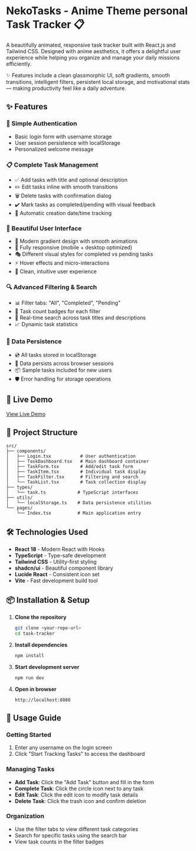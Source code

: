 
# NekoTasks - Anime Theme personal Task Tracker 📋

A beautifully animated, responsive task tracker built with React.js and Tailwind CSS. Designed with anime aesthetics, it offers a delightful user experience while helping you organize and manage your daily missions efficiently.

✨ Features include a clean glassmorphic UI, soft gradients, smooth transitions, intelligent filters, persistent local storage, and motivational stats — making productivity feel like a daily adventure.


## ✨ Features

### 🔐 Simple Authentication
- Basic login form with username storage
- User session persistence with localStorage
- Personalized welcome message

### 📋 Complete Task Management
- ✅ Add tasks with title and optional description
- ✏️ Edit tasks inline with smooth transitions
- 🗑️ Delete tasks with confirmation dialog
- ✔️ Mark tasks as completed/pending with visual feedback
- 📅 Automatic creation date/time tracking

### 🎨 Beautiful User Interface
- 🌈 Modern gradient design with smooth animations
- 📱 Fully responsive (mobile + desktop optimized)
- 🎭 Different visual styles for completed vs pending tasks
- ⚡ Hover effects and micro-interactions
- 🎯 Clean, intuitive user experience

### 🔍 Advanced Filtering & Search
- 📊 Filter tabs: "All", "Completed", "Pending"
- 🔢 Task count badges for each filter
- 🔎 Real-time search across task titles and descriptions
- 📈 Dynamic task statistics

### 💾 Data Persistence
- 💿 All tasks stored in localStorage
- 🔄 Data persists across browser sessions
- 📦 Sample tasks included for new users
- 🛡️ Error handling for storage operations

## 🚀 Live Demo

[View Live Demo](https://rygneco.netlify.app/) 

## 📁 Project Structure

```
src/
├── components/
│   ├── Login.tsx           # User authentication
│   ├── TaskDashboard.tsx   # Main dashboard container
│   ├── TaskForm.tsx        # Add/edit task form
│   ├── TaskItem.tsx        # Individual task display
│   ├── TaskFilter.tsx      # Filtering and search
│   └── TaskList.tsx        # Task collection display
├── types/
│   └── task.ts            # TypeScript interfaces
├── utils/
│   └── localStorage.ts    # Data persistence utilities
└── pages/
    └── Index.tsx          # Main application entry
```

## 🛠️ Technologies Used

- **React 18** - Modern React with Hooks
- **TypeScript** - Type-safe development
- **Tailwind CSS** - Utility-first styling
- **shadcn/ui** - Beautiful component library
- **Lucide React** - Consistent icon set
- **Vite** - Fast development build tool

## 📦 Installation & Setup

1. **Clone the repository**
   ```bash
   git clone <your-repo-url>
   cd task-tracker
   ```

2. **Install dependencies**
   ```bash
   npm install
   ```

3. **Start development server**
   ```bash
   npm run dev
   ```

4. **Open in browser**
   ```
   http://localhost:8080
   ```

## 🎯 Usage Guide

### Getting Started
1. Enter any username on the login screen
2. Click "Start Tracking Tasks" to access the dashboard

### Managing Tasks
- **Add Task**: Click the "Add Task" button and fill in the form
- **Complete Task**: Click the circle icon next to any task
- **Edit Task**: Click the edit icon to modify task details
- **Delete Task**: Click the trash icon and confirm deletion

### Organization
- Use the filter tabs to view different task categories
- Search for specific tasks using the search bar
- View task counts in the filter badges


